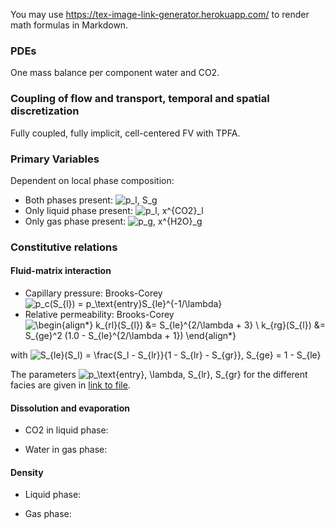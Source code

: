 You may use https://tex-image-link-generator.herokuapp.com/ to render math formulas in Markdown.

### PDEs

One mass balance per component water and CO2.

### Coupling of flow and transport, temporal and spatial discretization

Fully coupled, fully implicit, cell-centered FV with TPFA.

### Primary Variables

Dependent on local phase composition:
* Both phases present:
  ![p_l, S_g](https://render.githubusercontent.com/render/math?math=%5Ctextstyle+p_l%2C+S_g%0A)
* Only liquid phase present:
  ![p_l, x^{CO2}_l](https://render.githubusercontent.com/render/math?math=%5Ctextstyle+p_l%2C+x^{CO2}_l%0A)
* Only gas phase present:
  ![p_g, x^{H2O}_g](https://render.githubusercontent.com/render/math?math=%5Ctextstyle+p_g%2C+x^{H2O}_g%0A)

### Constitutive relations

#### Fluid-matrix interaction

* Capillary pressure: Brooks-Corey
  ![p_c(S_{l}) = p_\text{entry}S_{le}^{-1/\lambda}](https://render.githubusercontent.com/render/math?math=%5Cdisplaystyle+p_c%28S_%7Bl%7D%29+%3D+p_%5Ctext%7Bentry%7DS_%7Ble%7D%5E%7B-1%2F%5Clambda%7D%0A)
* Relative permeability: Brooks-Corey
  ![\begin{align*}
  k_{rl}(S_{l}) &= S_{le}^{2/\lambda + 3} \\
  k_{rg}(S_{l}) &= S_{ge}^2 (1.0 - S_{le}^{2/\lambda + 1})
  \end{align*}
  ](https://render.githubusercontent.com/render/math?math=%5Cdisplaystyle+%5Cbegin%7Balign%2A%7D%0Ak_%7Brl%7D%28S_%7Bl%7D%29+%26%3D+S_%7Ble%7D%5E%7B2%2F%5Clambda+%2B+3%7D+%5C%5C%0Ak_%7Brg%7D%28S_%7Bl%7D%29+%26%3D+S_%7Bge%7D%5E2+%281.0+-+S_%7Ble%7D%5E%7B2%2F%5Clambda+%2B+1%7D%29%0A%5Cend%7Balign%2A%7D%0A)

with ![S_{le}(S_l) = \frac{S_l - S_{lr}}{1 - S_{lr} - S_{gr}}, S_{ge} = 1 - S_{le}](https://render.githubusercontent.com/render/math?math=%5Cdisplaystyle+S_%7Ble%7D%28S_l%29+%3D+%5Cfrac%7BS_l+-+S_%7Blr%7D%7D%7B1+-+S_%7Blr%7D+-+S_%7Bgr%7D%7D%2C%0AS_%7Bge%7D+%3D+1+-+S_%7Ble%7D%0A)

The parameters ![p_\text{entry}, \lambda, S_{lr}, S_{gr}](https://render.githubusercontent.com/render/math?math=%5Cdisplaystyle+p_%5Ctext%7Bentry%7D%2C+%5Clambda%2C+S_%7Blr%7D%2C+S_%7Bgr%7D%0A)
for the different facies are given in [link to file]().

#### Dissolution and evaporation

* CO2 in liquid phase:

* Water in gas phase:

#### Density

* Liquid phase: 

* Gas phase: 
